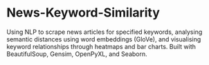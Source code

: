# News-Keyword-Similarity
Using NLP to scrape news articles for specified keywords, analysing semantic distances using word embeddings (GloVe), and visualising keyword relationships through heatmaps and bar charts. Built with BeautifulSoup, Gensim, OpenPyXL, and Seaborn.
